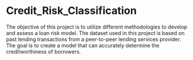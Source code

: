 # Credit_Risk_Classification
The objective of this project is to utilize different methodologies to develop and assess a loan risk model. The dataset used in this project is based on past lending transactions from a peer-to-peer lending services provider. The goal is to create a model that can accurately determine the creditworthiness of borrowers.
